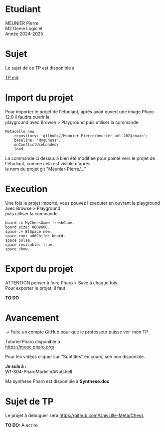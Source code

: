 


# Etudiant       

MEUNIER Pierre      
M2 Genie Logiciel     
Année 2024-2025     

# Sujet    

Le sujet de ce TP est disponible à    

[TP.md](./TP.md)   


# Import du projet     

Pour importer le projet de l'étudiant, après avoir ouvert  une image Pharo 12.0 il faudra ouvrir le    
playground avec Browse > Playground puis utiliser la commande

```
Metacello new
	repository: 'github://Meunier-Pierre/meunier_avl_2024:main';
	baseline: 'MygChess';
	onConflictUseLoaded;
	load.
```

La commande ci dessus a bien été modifiée pour pointé vers le projet de l'étudiant, comme cela est visible d'après     
le nom du projet git "Meunier-Pierre/..."      

# Execution

Une fois le projet importé, vous pouvez l'executer en ouvrant le playground avec Browse > Playground     
puis utiliser la commande     

```
board := MyChessGame freshGame.
board size: 800@600.
space := BlSpace new.
space root addChild: board.
space pulse.
space resizable: true.
space show.
```

# Export du projet    

ATTENTION penser à faire Pharo > Save à chaque fois.     
Pour exporter le projet, il faut

**TO DO**

# Avancement         

-> Faire un compte GitHub pour que le professeur puisse voir mon TP    

Tutoriel Pharo disponible à     
https://mooc.pharo.org/    

Pour les vidéos cliquer sur "Subtitles" en cours, son non disponible.   
 
**Je suis à :**       
W1-S04-PharoModelInANutshell    

Ma synthese Pharo est disponible à **Synthese.doc**      


# Sujet de TP      

Le projet à debuguer sera https://github.com/UnivLille-Meta/Chess       


**TO DO:** A ecrire

